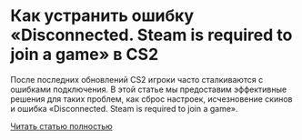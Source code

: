 # Как устранить ошибку «Disconnected. Steam is required to join a game» в CS2



После последних обновлений CS2 игроки часто сталкиваются с ошибками подключения. В этой статье мы предоставим эффективные решения для таких проблем, как сброс настроек, исчезновение скинов и ошибка «Disconnected. Steam is required to join a game».

[Читать статью полностью](https://xyberbara.com/gaming/disconnected-steam-is-required-to-join-a-game/)
